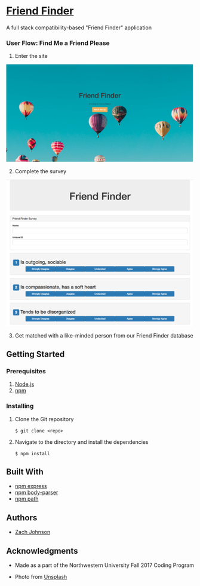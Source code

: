 # [Friend Finder](https://mighty-waters-44471.herokuapp.com/)

A full stack compatibility-based "Friend Finder" application

### User Flow: Find Me a Friend Please

1. Enter the site

<img src="app/public/images/home_screen.png?raw=true" alt="Friend Finder Background" width="500px" />

2. Complete the survey

<img src="app/public/images/survey_screen.png?raw=true" alt="Friend Finder Background" width="500px" />

3. Get matched with a like-minded person from our Friend Finder database


## Getting Started


### Prerequisites

1. [Node.js](https://nodejs.org/en/)
2. [npm](https://www.npmjs.com/get-npm)

### Installing

1. Clone the Git repository

   ```
   $ git clone <repo>
   ```
2. Navigate to the directory and install the dependencies 
   ```
   $ npm install
   ```

## Built With 

* [npm express](https://www.npmjs.com/package/express)
* [npm body-parser](https://www.npmjs.com/package/body-parser)
* [npm path](https://nodejs.org/api/path.html)

## Authors

* [Zach Johnson](https://github.com/zachtjohnson01)

## Acknowledgments

* Made as a part of the Northwestern University Fall 2017 Coding Program

* Photo from [Unsplash](https://unsplash.com/@nativemello)